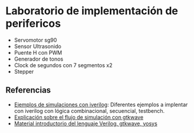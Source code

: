 # Laboratorio de implementación de perifericos

* Servomotor sg90
* Sensor Ultrasonido
* Puente H con PWM
* Generador de tonos
* Clock de segundos con 7 segmentos x2
* Stepper

## Referencias

* [Ejemplos de simulaciones con iverilog](../../simulations/): Diferentes ejemplos a implentar con iverilog con lógica combinacional, secuencial, testbench.
* [Explicación sobre el flujo de simulación con gtkwave](https://www.youtube.com/watch?v=N9OJL0nyhSQ)
* [Material introductorio del lenguaje Verilog, gtkwave, yosys](../../resources/)
